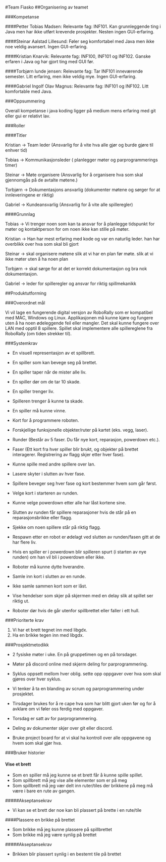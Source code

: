 #Team Fiasko
##Organisering av teamet

###Kompetanse

####Petter Tobias Madsen:
Relevante fag: INF101. 
Kan grunnleggende ting i Java men har ikke utført krevende prosjekter. 
Nesten ingen GUI-erfaring.

####Steinar Aalstad Lillesund:
Føler seg komfortabel med Java men ikke noe veldig avansert. 
Ingen GUI-erfaring.

####Kristian Knarvik:
Relevante fag: INF100, INF101 og INF102. 
Ganske erfaren i Java og har gjort ting med GUI før.

####Torbjørn lunde jensen:
Relevante fag: Tar INF101 inneværende semester.
Litt erfaring, men ikke veldig mye. 
Ingen GUI-erfaring.

####Gabriel Ingolf Olav Magnus:
Relevante fag: INF101 og INF102. 
Litt komfortable med Java.

###Oppsummering

Overall kompetanse i java koding ligger på medium mens erfaring med git eller gui er relativt lav. 

###Roller

####Titler

Kristian -> Team leder (Ansvarlig for å vite hva alle gjør og burde gjøre til enhver tid) 

Tobias -> Kommunikasjonsleder ( planlegger møter og parprogrammerings timer)

Steinar -> Møte organisere (Ansvarlig for å organisere hva som skal gjennomgås på de avtalte møtene.)

Torbjørn -> Dokumentasjons ansvarlig (dokumenter møtene og sørger for at innleveringene er riktig)

Gabriel -> Kundeansvarlig (Ansvarlig for å vite alle spilleregler)

####Grunnlag

Tobias -> Vi trenger noen som kan ta ansvar for å planlegge tidspunkt for møter 
          og kontaktperson for om noen ikke kan stille på møter.

Kristian -> Han har mest erfaring med kode og var en naturlig leder. han har overblikk over hva som skal bli gjort

Steinar -> skal organisere møtene slik at vi har en plan før møte. slik at vi ikke møter uten å ha noen plan

Torbjørn -> skal sørge for at det er korrekt dokumentasjon og bra nok dokumentasjon.   

Gabriel -> leder for spilleregler og ansvar for riktig spillmekanikk 

##Produktutforming

###Overordnet mål

Vi vil lage en fungerende digital versjon av RoboRally som er kompatibel med MAC, Windows og Linux.
Applikasjonen må kunne kjøre og fungere uten å ha noen ødeleggende feil eller mangler.
Det skal kunne fungere over LAN med opptil 8 spillere.
Spillet skal implementere alle spillereglene fra RoboRally (om tiden strekker til).

###Systemkrav

*   En visuell representasjon av et spillbrett.

*   En spiller som kan bevege seg på brettet.

*   En spiller taper når de mister alle liv.

*   En spiller dør om de tar 10 skade.

*   En spiller trenger liv. 

*   Spilleren trenger å kunne ta skade.

*   En spiller må kunne vinne.

*   Kort for å programmere roboten. 

*   Forskjellige funksjonelle objekter/ruter på kartet (eks. vegg, laser).

*   Runder (Består av 5 faser. Du får nye kort, reparasjon, powerdown etc.).

*   Faser (Ett kort fra hver spiller blir brukt, og objekter på brettet interagerer. 
    Registrering av flagg skjer etter hver fase).

*   Kunne spille med andre spillere over lan.

*   Lasere skyter i slutten av hver fase.

*   Spillere beveger seg hver fase og kort bestemmer hvem som går først.

*   Velge kort i starteren av runden.

*   Kunne velge powerdown etter alle har låst kortene sine.

*   Slutten av runden får spillere reparasjoner hvis de står på en reparasjonsbrikke eller flagg.

*   Sjekke om noen spillere står på riktig flagg.

*   Respawn etter en robot er ødelagt ved slutten av runden/fasen gitt at de har flere liv.

*   Hvis en spiller er i powerdown blir spilleren spurt (i starten av nye runden) om han vil bli i powerdown eller ikke.

*   Roboter må kunne dytte hverandre.

*   Samle inn kort i slutten av en runde.

*   Ikke samle sammen kort som er låst.

*   Vise hendelser som skjer på skjermen med en delay slik at spillet ser riktig ut.

*   Roboter dør hvis de går utenfor spillbrettet eller faller i ett hull.

###Prioriterte krav

1.  Vi har et brett tegnet inn med libgdx.
2.  Ha en brikke tegen inn med libgdx. 

###Prosjektmetodikk

*   2 fysiske møter i uke. En på gruppetimen og en på torsdager. 

*   Møter på discord online med skjerm deling for parprogrammering.

*   Syklus oppsett mellom hver oblig. sette opp oppgaver over hva som skal gjøres over hver syklus.

*   Vi tenker å ta en blanding av scrum og parprogrammering under prosjektet.

*   Tirsdager brukes for å re cape hva som har blitt gjort uken før 
    og for å avklare om vi føler oss ferdig med oppgaver.

*   Torsdag er satt av for parprogrammering.

*   Deling av dokumenter skjer over git eller discord.

*   Bruke project board for at vi skal ha kontroll over alle oppgavene og hvem som skal gjør hva.

###Bruker historier

#### Vise et brett

*   Som en spiller må jeg kunne se et brett får å kunne spille spillet.
*   Som spillbrett må jeg vise alle elementer som er på meg 
*   Som spillbrett må jeg vær delt inn ruter/tiles der brikkene på meg må være i bare en rute av gangen.

#####Akseptansekrav 

*   Vi kan se et brett der noe kan bli plassert på brette i en rute/tile
  
####Plassere en brikke på brettet

*   Som brikke må jeg kunne plassere på spillbrettet 
*   Som brikke må jeg være synlig på brettet

#####Akseptansekrav 

*   Brikken blir plassert synlig i en bestemt tile på brettet